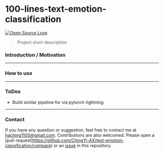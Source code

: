 100-lines-text-emotion-classification
============

<p align="left">
<a href="https://github.com/huaminghuangtw/<REPO-NAME>"><img src="https://badges.frapsoft.com/os/v3/open-source.svg?v=103" alt="Open Source Love"></a><br/>


> Project short description

### Introduction / Motivation

---

### How to use
---

### ToDos

- Build similar pipeline for via pytorch-lightning
  

---

### Contact
If you have any question or suggestion, feel free to contact me at haching1105@gmail.com. Contributions are also welcomed. Please open a [pull-request]https://github.com/ChingYi-AX/text-emotion-classification/compare) or an [issue](https://github.com/ChingYi-AX/text-emotion-classification/issues/new) in this repository.

